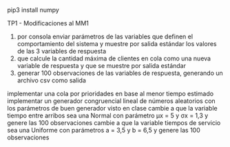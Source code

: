 pip3 install numpy

TP1 - Modificaciones al MM1
1. por consola enviar parámetros de las variables que definen el comportamiento del sistema y muestre por salida estándar los valores de las 3 variables de respuesta
2. que calcule la cantidad máxima de clientes en cola como una nueva variable de respuesta y que se muestre por salida estándar
3. generar 100 observaciones de las variables de respuesta, generando un archivo csv como salida

implementar una cola por prioridades en base al menor tiempo estimado
implementar un generador congruencial lineal de números aleatorios con los parámetros de buen generador visto en clase
cambie a que la variable tiempo entre arribos sea una Normal con parámetro μx = 5 y σx = 1,3 y genere las 100 observaciones
cambie a que la variable tiempos de servicio sea una Uniforme con parámetros a = 3,5 y b = 6,5 y genere las 100 observaciones
